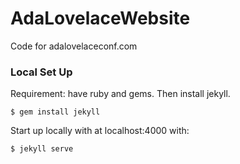 # AdaLovelaceWebsite

Code for adalovelaceconf.com

### Local Set Up

Requirement: have ruby and gems. Then install jekyll.
```
$ gem install jekyll
```

Start up locally with at localhost:4000 with:
```
$ jekyll serve
``` 


